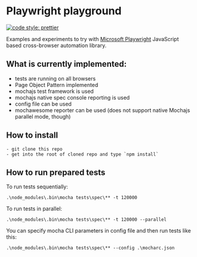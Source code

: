 # Playwright playground

[![code style: prettier](https://img.shields.io/badge/code_style-prettier-ff69b4.svg?style=flat-square)](https://github.com/prettier/prettier)

Examples and experiments to try with [Microsoft Playwright](https://github.com/microsoft/playwright) JavaScript based cross-browser automation library.

## What is currently implemented:

- tests are running on all browsers
- Page Object Pattern implemented
- mochajs test framework is used
- mochajs native spec console reporting is used
- config file can be used
- mochawesome reporter can be used (does not support native Mochajs parallel mode, though)

## How to install

    - git clone this repo
    - get into the root of cloned repo and type `npm install`

## How to run prepared tests

To run tests sequentially:

```
.\node_modules\.bin\mocha tests\spec\** -t 120000
```

To run tests in parallel:

```
.\node_modules\.bin\mocha tests\spec\** -t 120000 --parallel
```

You can specify mocha CLI parameters in config file and then run tests like this:

```
.\node_modules\.bin\mocha tests\spec\** --config .\mocharc.json
```
